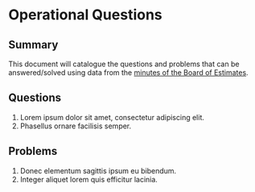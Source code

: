 # Operational Questions
## Summary
This document will catalogue the questions and problems that can be answered/solved using data from the [minutes of the Board of Estimates](https://comptroller.baltimorecity.gov/boe/meetings/minutes).

## Questions
1. Lorem ipsum dolor sit amet, consectetur adipiscing elit.
1. Phasellus ornare facilisis semper.

## Problems
1. Donec elementum sagittis ipsum eu bibendum.
1. Integer aliquet lorem quis efficitur lacinia.